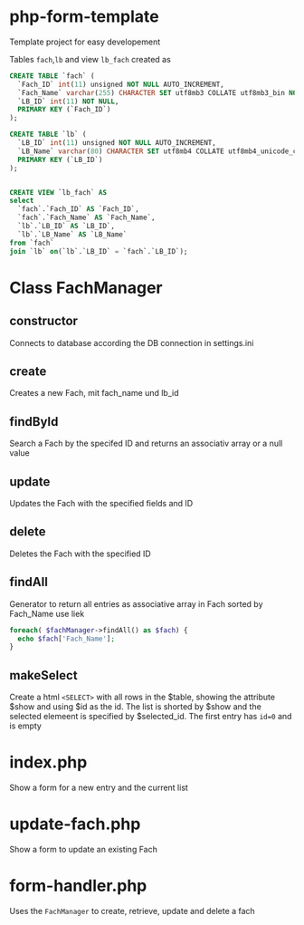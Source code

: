 # php-form-template
Template project for easy developement


Tables `fach`,`lb` and view `lb_fach` created as

```sql
CREATE TABLE `fach` (
  `Fach_ID` int(11) unsigned NOT NULL AUTO_INCREMENT,
  `Fach_Name` varchar(255) CHARACTER SET utf8mb3 COLLATE utf8mb3_bin NOT NULL,
  `LB_ID` int(11) NOT NULL,
  PRIMARY KEY (`Fach_ID`)
);

CREATE TABLE `lb` (
  `LB_ID` int(11) unsigned NOT NULL AUTO_INCREMENT,
  `LB_Name` varchar(80) CHARACTER SET utf8mb4 COLLATE utf8mb4_unicode_ci NOT NULL,
  PRIMARY KEY (`LB_ID`)
);


CREATE VIEW `lb_fach` AS
select
  `fach`.`Fach_ID` AS `Fach_ID`,
  `fach`.`Fach_Name` AS `Fach_Name`,
  `lb`.`LB_ID` AS `LB_ID`,
  `lb`.`LB_Name` AS `LB_Name`
from `fach`
join `lb` on(`lb`.`LB_ID` = `fach`.`LB_ID`);

```

# Class FachManager
## constructor
Connects to database according the DB connection in settings.ini

## create
Creates a new Fach, mit fach_name und lb_id

## findById
Search a Fach by the specifed ID and returns an associativ array or a null value

## update
Updates the Fach with the specified fields and ID

## delete
Deletes the Fach with the specified ID

## findAll 
Generator to return all entries as associative array in Fach sorted by Fach_Name
use liek
```php
foreach( $fachManager->findAll() as $fach) {
  echo $fach['Fach_Name'];
}
```

## makeSelect
Create a html `<SELECT>` with all rows in the $table, showing the attribute $show and using $id as the id. 
The list is shorted by $show and the selected elemeent is specified by $selected_id. The first entry has `id=0` and is empty

# index.php
Show a form for a new entry and the current list

# update-fach.php
Show a form to update an existing Fach

# form-handler.php
Uses the `FachManager` to create, retrieve, update and delete a fach